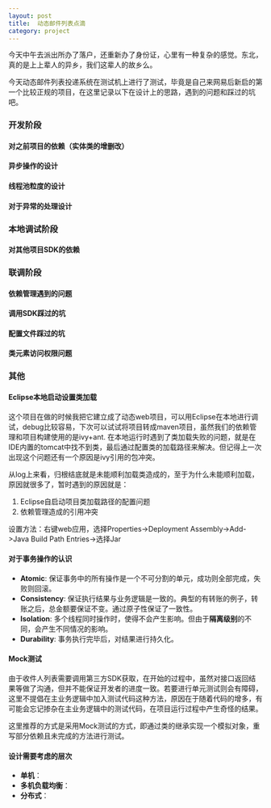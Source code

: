 ```yaml
---
layout: post
title:  动态邮件列表点滴
category: project
---
```


今天中午去派出所办了落户，还重新办了身份证，心里有一种复杂的感觉。东北，真的是上上辈人的异乡，我们这辈人的故乡么。

今天动态邮件列表投递系统在测试机上进行了测试，毕竟是自己来网易后新启的第一个比较正规的项目，在这里记录以下在设计上的思路，遇到的问题和踩过的坑吧。

### 开发阶段
#### 对之前项目的依赖（实体类的增删改）
#### 异步操作的设计
#### 线程池粒度的设计
#### 对于异常的处理设计

### 本地调试阶段
#### 对其他项目SDK的依赖

### 联调阶段
#### 依赖管理遇到的问题
#### 调用SDK踩过的坑
#### 配置文件踩过的坑
#### 类元素访问权限问题

### 其他
#### Eclipse本地启动设置类加载
这个项目在做的时候我把它建立成了动态web项目，可以用Eclipse在本地进行调试，debug比较容易，下次可以试试将项目转成maven项目，虽然我们的依赖管理和项目构建使用的是ivy+ant.
在本地运行时遇到了类加载失败的问题，就是在IDE内置的tomcat中找不到类，最后通过配置类的加载路径来解决。但记得上一次出现这个问题还有一个原因是ivy引用的包冲突。

从log上来看，归根结底就是未能顺利加载类造成的，至于为什么未能顺利加载，原因就很多了，暂时遇到的原因就是：
1. Eclipse自启动项目类加载路径的配置问题
2. 依赖管理造成的引用冲突

设置方法：右键web应用，选择Properties->Deployment Assembly->Add->Java Build Path Entries->选择Jar

#### **对于事务操作的认识**
- **Atomic**: 保证事务中的所有操作是一个不可分割的单元，成功则全部完成，失败则回滚。
- **Consistency**: 保证执行结果与业务逻辑是一致的。典型的有转账的例子，转账之后，总金额要保证不变。通过原子性保证了一致性。
- **Isolation**: 多个线程同时操作时，使得不会产生影响。但由于**隔离级别**的不同，会产生不同情况的影响。
- **Durability**: 事务执行完毕后，对结果进行持久化。

#### **Mock测试**
由于收件人列表需要调用第三方SDK获取，在开始的过程中，虽然对接口返回结果等做了沟通，但并不能保证开发者的进度一致。若要进行单元测试则会有障碍，这里不提倡在主业务逻辑中加入测试代码这种方法，原因在于随着代码的增多，有可能会忘记掺杂在主业务逻辑中的测试代码，在项目运行过程中产生奇怪的结果。

这里推荐的方式是采用Mock测试的方式，即通过类的继承实现一个模拟对象，重写部分依赖且未完成的方法进行测试。

#### **设计需要考虑的层次**
- **单机**：
- **多机负载均衡**：
- **分布式**：
